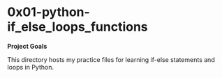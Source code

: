 # 0x01-python-if_else_loops_functions

**Project Goals**

This directory hosts my practice files for learning if-else statements and loops
in Python.